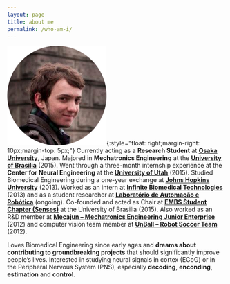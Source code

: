 ```yaml
---
layout: page
title: about me
permalink: /who-am-i/
---
```


![alt text](/images/avatar.png "this is me!"){:style="float: right;margin-right: 10px;margin-top: 5px;"} Currently acting as a **Research Student** at [**Osaka University**](http://www.osaka-u.ac.jp/en), Japan. Majored in **Mechatronics Engineering** at the [**University of Brasilia**](http://www.unb.br) (2015). Went through a three-month internship experience at the **Center for Neural Engineering** at the [**University of Utah**](http://www.utah.edu/) (2015). Studied Biomedical Engineering during a one-year exchange at [**Johns Hopkins University**](https://www.jhu.edu/) (2013). Worked as an intern at [**Infinite Biomedical Technologies**](http://www.i-biomed.com/) (2013) and as a student researcher at [**Laboratório de Automação e Robótica**](https://lara.unb.br/) (ongoing). Co-founded and acted as Chair at [**EMBS Student Chapter (Senses)**](http://sites.ieee.org/sb-unb/capitulos/embs/) at the University of Brasilia (2015). Also worked as an R&D member at [**Mecajun – Mechatronics Engineering Junior Enterprise**](http://www.mecajun.com.br/) (2012) and computer vision team member at [**UnBall – Robot Soccer Team**](https://equipeunball.wordpress.com/) (2012).

Loves Biomedical Engineering since early ages and **dreams about contributing to groundbreaking projects** that should significantly improve people’s lives. Interested in studying neural signals in cortex (ECoG) or in the Peripheral Nervous System (PNS), especially **decoding**, **enconding**, **estimation** and **control**.
